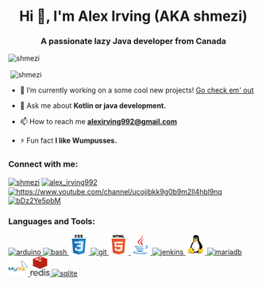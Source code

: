 <h1 align="center">Hi 👋, I'm Alex Irving (AKA shmezi)</h1>
<h3 align="center">A passionate lazy Java developer from Canada</h3>

<p align="left"> <img src="https://komarev.com/ghpvc/?username=shmezi&label=Profile%20views&color=0e75b6&style=flat" alt="shmezi" /> </p>

<p>&nbsp;<img align="center" src="https://github-readme-stats.vercel.app/api?username=shmezi&show_icons=true&locale=en" alt="shmezi" /></p>

- 🔭 I’m currently working on a some cool new projects! [Go check em' out](https://github.com/shmezi?tab=repositories)

- 💬 Ask me about **Kotlin or java development.**

- 📫 How to reach me **alexirving992@gmail.com**

- ⚡ Fun fact **I like Wumpusses.**

<h3 align="left">Connect with me:</h3>
<p align="left">
<a href="https://twitter.com/shmezi" target="blank"><img align="center" src="https://raw.githubusercontent.com/rahuldkjain/github-profile-readme-generator/master/src/images/icons/Social/twitter.svg" alt="shmezi" height="30" width="40" /></a>
<a href="https://instagram.com/alex_irving992" target="blank"><img align="center" src="https://raw.githubusercontent.com/rahuldkjain/github-profile-readme-generator/master/src/images/icons/Social/instagram.svg" alt="alex_irving992" height="30" width="40" /></a>
<a href="https://www.youtube.com/c/https://www.youtube.com/channel/ucojibkk9g0b9m2ll4hbl9nq" target="blank"><img align="center" src="https://raw.githubusercontent.com/rahuldkjain/github-profile-readme-generator/master/src/images/icons/Social/youtube.svg" alt="https://www.youtube.com/channel/ucojibkk9g0b9m2ll4hbl9nq" height="30" width="40" /></a>
<a href="https://discord.gg/bDz2Ye5pbM" target="blank"><img align="center" src="https://raw.githubusercontent.com/rahuldkjain/github-profile-readme-generator/master/src/images/icons/Social/discord.svg" alt="bDz2Ye5pbM" height="30" width="40" /></a>
</p>

<h3 align="left">Languages and Tools:</h3>
<p align="left"> <a href="https://www.arduino.cc/" target="_blank"> <img src="https://cdn.worldvectorlogo.com/logos/arduino-1.svg" alt="arduino" width="40" height="40"/> </a> <a href="https://www.gnu.org/software/bash/" target="_blank"> <img src="https://www.vectorlogo.zone/logos/gnu_bash/gnu_bash-icon.svg" alt="bash" width="40" height="40"/> </a> <a href="https://www.w3schools.com/css/" target="_blank"> <img src="https://raw.githubusercontent.com/devicons/devicon/master/icons/css3/css3-original-wordmark.svg" alt="css3" width="40" height="40"/> </a> <a href="https://git-scm.com/" target="_blank"> <img src="https://www.vectorlogo.zone/logos/git-scm/git-scm-icon.svg" alt="git" width="40" height="40"/> </a> <a href="https://www.w3.org/html/" target="_blank"> <img src="https://raw.githubusercontent.com/devicons/devicon/master/icons/html5/html5-original-wordmark.svg" alt="html5" width="40" height="40"/> </a> <a href="https://www.java.com" target="_blank"> <img src="https://raw.githubusercontent.com/devicons/devicon/master/icons/java/java-original.svg" alt="java" width="40" height="40"/> </a> <a href="https://www.jenkins.io" target="_blank"> <img src="https://www.vectorlogo.zone/logos/jenkins/jenkins-icon.svg" alt="jenkins" width="40" height="40"/> </a> <a href="https://www.linux.org/" target="_blank"> <img src="https://raw.githubusercontent.com/devicons/devicon/master/icons/linux/linux-original.svg" alt="linux" width="40" height="40"/> </a> <a href="https://mariadb.org/" target="_blank"> <img src="https://www.vectorlogo.zone/logos/mariadb/mariadb-icon.svg" alt="mariadb" width="40" height="40"/> </a> <a href="https://www.mysql.com/" target="_blank"> <img src="https://raw.githubusercontent.com/devicons/devicon/master/icons/mysql/mysql-original-wordmark.svg" alt="mysql" width="40" height="40"/> </a> <a href="https://redis.io" target="_blank"> <img src="https://raw.githubusercontent.com/devicons/devicon/master/icons/redis/redis-original-wordmark.svg" alt="redis" width="40" height="40"/> </a> <a href="https://www.sqlite.org/" target="_blank"> <img src="https://www.vectorlogo.zone/logos/sqlite/sqlite-icon.svg" alt="sqlite" width="40" height="40"/> </a> </p>
